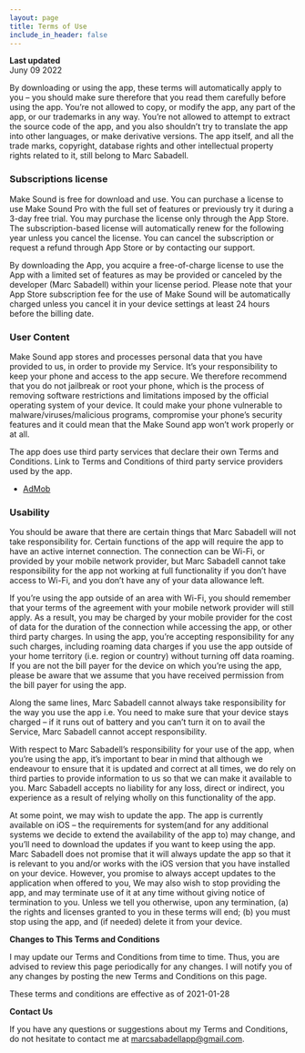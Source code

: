 ```yaml
---
layout: page
title: Terms of Use
include_in_header: false
---
```


**Last updated**  
Juny 09 2022

By downloading or using the app, these terms will automatically apply to you – you should make sure therefore that you read them carefully before using the app. You’re not allowed to copy, or modify the app, any part of the app, or our trademarks in any way. You’re not allowed to attempt to extract the source code of the app, and you also shouldn’t try to translate the app into other languages, or make derivative versions. The app itself, and all the trade marks, copyright, database rights and other intellectual property rights related to it, still belong to Marc Sabadell.

### Subscriptions license

Make Sound is free for download and use. You can purchase a license to use Make Sound Pro with the full set of features or previously try it during a 3-day free trial. You may purchase the license only through the App Store. The subscription-based license will automatically renew for the following year unless you cancel the license. You can cancel the subscription or request a refund through App Store or by contacting our support.

By downloading the App, you acquire a free-of-charge license to use the App with a limited set of features as may be provided or canceled by the developer (Marc Sabadell) within your license period. Please note that your App Store subscription fee for the use of Make Sound will be automatically charged unless you cancel it in your device settings at least 24 hours before the billing date.

### User Content

Make Sound app stores and processes personal data that you have provided to us, in order to provide my Service. It’s your responsibility to keep your phone and access to the app secure. We therefore recommend that you do not jailbreak or root your phone, which is the process of removing software restrictions and limitations imposed by the official operating system of your device. It could make your phone vulnerable to malware/viruses/malicious programs, compromise your phone’s security features and it could mean that the Make Sound app won’t work properly or at all.

The app does use third party services that declare their own Terms and Conditions. Link to Terms and Conditions of third party service providers used by the app.

*   [AdMob](https://developers.google.com/admob/terms)

### Usability

You should be aware that there are certain things that Marc Sabadell will not take responsibility for. Certain functions of the app will require the app to have an active internet connection. The connection can be Wi-Fi, or provided by your mobile network provider, but Marc Sabadell cannot take responsibility for the app not working at full functionality if you don’t have access to Wi-Fi, and you don’t have any of your data allowance left.

If you’re using the app outside of an area with Wi-Fi, you should remember that your terms of the agreement with your mobile network provider will still apply. As a result, you may be charged by your mobile provider for the cost of data for the duration of the connection while accessing the app, or other third party charges. In using the app, you’re accepting responsibility for any such charges, including roaming data charges if you use the app outside of your home territory (i.e. region or country) without turning off data roaming. If you are not the bill payer for the device on which you’re using the app, please be aware that we assume that you have received permission from the bill payer for using the app.

Along the same lines, Marc Sabadell cannot always take responsibility for the way you use the app i.e. You need to make sure that your device stays charged – if it runs out of battery and you can’t turn it on to avail the Service, Marc Sabadell cannot accept responsibility.

With respect to Marc Sabadell’s responsibility for your use of the app, when you’re using the app, it’s important to bear in mind that although we endeavour to ensure that it is updated and correct at all times, we do rely on third parties to provide information to us so that we can make it available to you. Marc Sabadell accepts no liability for any loss, direct or indirect, you experience as a result of relying wholly on this functionality of the app.

At some point, we may wish to update the app. The app is currently available on iOS – the requirements for system(and for any additional systems we decide to extend the availability of the app to) may change, and you’ll need to download the updates if you want to keep using the app. Marc Sabadell does not promise that it will always update the app so that it is relevant to you and/or works with the iOS version that you have installed on your device. However, you promise to always accept updates to the application when offered to you, We may also wish to stop providing the app, and may terminate use of it at any time without giving notice of termination to you. Unless we tell you otherwise, upon any termination, (a) the rights and licenses granted to you in these terms will end; (b) you must stop using the app, and (if needed) delete it from your device.

**Changes to This Terms and Conditions**

I may update our Terms and Conditions from time to time. Thus, you are advised to review this page periodically for any changes. I will notify you of any changes by posting the new Terms and Conditions on this page.

These terms and conditions are effective as of 2021-01-28

**Contact Us**

If you have any questions or suggestions about my Terms and Conditions, do not hesitate to contact me at marcsabadellapp@gmail.com.

